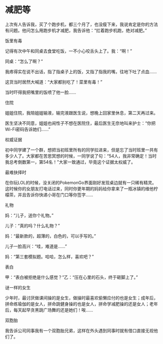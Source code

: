 # 减肥等

上次有人告诉我，买了个跑步机，都三个月了，也没瘦下来，我说肯定是你的方法有问题。他问怎么用跑步机才减肥，我告诉他：“扛着跑步机跑，绝对减肥。” 

饭里有毒 

记得有次中午和同桌去食堂吃饭，一不小心咬舌头上了。我：“啊！” 

同桌：“怎么了啊？” 

我疼得实在说不出话，指了指桌子上的饭，又指了指我的嘴，往地下吐了点血…… 

这货当时居然大喊道：“大家都别吃了！菜里有毒！” 

当时吓得我把嘴里的饭喷了他一脸…… 

住院 

姐姐住院，我陪姐姐输液，输完液跟医生说，想晚上回家里休息，第二天再过来。 

医生坚决不同意，姐姐也闹性子不想在医院住，最后医生无奈地叫来护士：“你把Wi-Fi密码告诉她们……” 

权威证据 

初中同学建了一个群，想把当初班里所有的同学拉进来，但是忘了当时班里一共有多少人了。大家都在苦思冥想的时候，一同学说了句：“54人，我非常确定！当时我总考倒数第一，第54名！”大家一致通过，毕竟这个证据太权威了。 

最难抉择时 

在你玩LOL的时候，没关闭的PokemonGo界面刚好发现桌边就有一只稀有精灵。这时候你的女朋友打电话过来，同时你更年期的妈妈给你拿来了一瓶冰镇的维他柠檬茶，并且告诉你快递小哥在门口等你签字…… 

礼物 

妈：“儿子，送你个礼物。” 

儿子：“真的吗？什么礼物？” 

妈：“最新款的，超薄的，白色的，可以手写的。” 

儿子一脸高兴：“哇，难道是……” 

妈：“第三套模拟题。哈哈，怎么样，喜欢吧？” 

表白 

甲：“表白被拒绝是什么感觉？”乙：“压在心里的石头，终于砸脚上了。” 

谜一样的女生 

少年时，最讨厌做课间操的是女生，做操时最喜欢偷懒应付的也是女生；成年后，拼命练瑜伽的是女人，拼命跳健身操的也是女人，拼命学减肥操的还是女人；老年后，每天起早贪黑跳广场舞的还是她们！唉…… 

双胞胎 

我告诉公司同事我有一个双胞胎兄弟，这样在外头遇到同事时就有借口直接无视他们了。